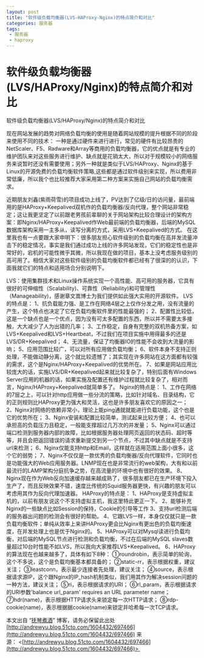```yaml
---
layout: post
title: "软件级负载均衡器(LVS-HAProxy-Nginx)的特点简介和对比"
categories: 服务器
tags: 
 - 服务器
 - haproxy
--- 
```


# 软件级负载均衡器(LVS/HAProxy/Nginx)的特点简介和对比

软件级负载均衡器(LVS/HAProxy/Nginx)的特点简介和对比

现在网站发展的趋势对网络负载均衡的使用是随着网站规模的提升根据不同的阶段来使用不同的技术：
一种是通过硬件来进行进行，常见的硬件有比较昂贵的NetScaler、F5、Radware和Array等商用的负载均衡器，它的优点就是有专业的维护团队来对这些服务进行维护、缺点就是花销太大，所以对于规模较小的网络服务来说暂时还没有需要使用；另外一种就是类似于LVS/HAProxy、Nginx的基于Linux的开源免费的负载均衡软件策略,这些都是通过软件级别来实现，所以费用非常低廉，所以我个也比较推荐大家采用第二种方案来实施自己网站的负载均衡需求。

近期朋友刘鑫(紫雨荷雪)的项目成功上线了，PV达到了亿级/日的访问量，最前端用的是HAProxy+Keepalived双机作的负载均衡器/反向代理，整个网站非常稳定；这让我更坚定了以前跟老男孩前辈聊的关于网站架构比较合理设计的架构方案：即Nginx/HAProxy+Keepalived作Web最前端的负载均衡器，后端的MySQL数据库架构采用一主多从，读写分离的方式，采用LVS+Keepalived的方式。
在这里我也有一点要跟大家申明下：很多朋友担心软件级别的负载均衡在高并发流量冲击下的稳定情况，事实是我们通过成功上线的许多网站发现，它们的稳定性也是非常好的，宕机的可能性微乎其微，所以我现在做的项目，基本上没考虑服务级别的高可用了。相信大家对这些软件级别的负载均衡软件都已经有了很深的的认识，下面我就它们的特点和适用场合分别说明下。

LVS：使用集群技术和Linux操作系统实现一个高性能、高可用的服务器，它具有很好的可伸缩性（Scalability)、可靠性（Reliability)和可管理性（Manageability)，感谢章文嵩博士为我们提供如此强大实用的开源软件。
LVS的特点是：
1、抗负载能力强、是工作在网络4层之上仅作分发之用，没有流量的产生，这个特点也决定了它在负载均衡软件里的性能最强的；
2、配置性比较低，这是一个缺点也是一个优点，因为没有可太多配置的东西，所以并不需要太多接触，大大减少了人为出错的几率；
3、工作稳定，自身有完整的双机热备方案，如LVS+Keepalived和LVS+Heartbeat，不过我们在项目实施中用得最多的还是LVS/DR+Keepalived；
4、无流量，保证了均衡器IO的性能不会收到大流量的影响；
5、应用范围比较广，可以对所有应用做负载均衡；
6、软件本身不支持正则处理，不能做动静分离，这个就比较遗憾了；其实现在许多网站在这方面都有较强的需求，这个是Nginx/HAProxy+Keepalived的优势所在。
7、如果是网站应用比较庞大的话，实施LVS/DR+Keepalived起来就比较复杂了，特别后面有Windows Server应用的机器的话，如果实施及配置还有维护过程就比较复杂了，相对而言，Nginx/HAProxy+Keepalived就简单多了。
Nginx的特点是：
1、工作在网络的7层之上，可以针对http应用做一些分流的策略，比如针对域名、目录结构，它的正则规则比HAProxy更为强大和灵活，这也是许多朋友喜欢它的原因之一；
2、Nginx对网络的依赖非常小，理论上能ping通就就能进行负载功能，这个也是它的优势所在；
3、Nginx安装和配置比较简单，测试起来比较方便；
4、也可以承担高的负载压力且稳定，一般能支撑超过几万次的并发量；
5、Nginx可以通过端口检测到服务器内部的故障，比如根据服务器处理网页返回的状态码、超时等等，并且会把返回错误的请求重新提交到另一个节点，不过其中缺点就是不支持url来检测；
6、Nginx仅能支持http和Email，这样就在适用范围上面小很多，这个它的弱势；
7、Nginx不仅仅是一款优秀的负载均衡器/反向代理软件，它同时也是功能强大的Web应用服务器。LNMP现在也是非常流行的web架构，大有和以前最流行的LAMP架构分庭抗争之势，在高流量的环境中也有很好的效果。
8、Nginx现在作为Web反向加速缓存越来越成熟了，很多朋友都已在生产环境下投入生产了，而且反映效果不错，速度比传统的Squid服务器更快，有兴趣的朋友可以考虑用其作为反向代理加速器。
HAProxy的特点是：
1、HAProxy是支持虚拟主机的，以前有朋友说这个不支持虚拟主机，我这里特此更正一下。
2、能够补充Nginx的一些缺点比如Session的保持，Cookie的引导等工作
3、支持url检测后端的服务器出问题的检测会有很好的帮助。
4、它跟LVS一样，本身仅仅就只是一款负载均衡软件；单纯从效率上来讲HAProxy更会比Nginx有更出色的负载均衡速度，在并发处理上也是优于Nginx的。
5、HAProxy可以对Mysql读进行负载均衡，对后端的MySQL节点进行检测和负载均衡，不过在后端的MySQL slaves数量超过10台时性能不如LVS，所以我向大家推荐LVS+Keepalived。
6、HAProxy的算法现在也越来越多了，具体有如下8种：
①roundrobin，表示简单的轮询，这个不多说，这个是负载均衡基本都具备的；
②static-rr，表示根据权重，建议关注；
③leastconn，表示最少连接者先处理，建议关注；
④source，表示根据请求源IP，这个跟Nginx的IP_hash机制类似，我们用其作为解决session问题的一种方法，建议关注；
⑤ri，表示根据请求的URI；
⑥rl_param，表示根据请求的URl参数'balance url_param' requires an URL parameter name；
⑦hdr(name)，表示根据HTTP请求头来锁定每一次HTTP请求；
⑧rdp-cookie(name)，表示根据据cookie(name)来锁定并哈希每一次TCP请求。

本文出自 “[抚琴煮酒](http://andrewyu.blog.51cto.com/)” 博客，请务必保留此出处[http://andrewyu.blog.51cto.com/1604432/697466](http://andrewyu.blog.51cto.com/1604432/697466)
来源： <[http://andrewyu.blog.51cto.com/1604432/697466](http://andrewyu.blog.51cto.com/1604432/697466)> 

